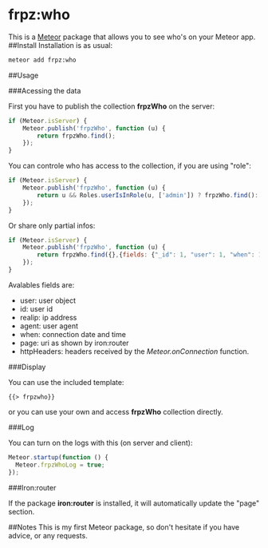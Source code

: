 frpz:who
========

This is a [Meteor](http://meteor.com) package that allows you to see who's on your Meteor app.
##Install
Installation is as usual:
```sh
meteor add frpz:who
```

##Usage

###Acessing the data

First you have to publish the collection **frpzWho** on the server:
```javascript
if (Meteor.isServer) {
	Meteor.publish('frpzWho', function (u) {
		return frpzWho.find();
	});
}
```

You can controle who has access to the collection, if you are using "role":

```javascript
if (Meteor.isServer) {
	Meteor.publish('frpzWho', function (u) {
		return u && Roles.userIsInRole(u, ['admin']) ? frpzWho.find(): false;
	});
}
```

Or share only partial infos:
```javascript
if (Meteor.isServer) {
	Meteor.publish('frpzWho', function (u) {
		return frpzWho.find({},{fields: {"_id": 1, "user": 1, "when": 1, "httpHeaders": 1, "agent": 1}});
	});
}
```
Avalables fields are:
- user: user object
- id: user id
- realip: ip address
- agent: user agent
- when: connection date and time
- page: uri as shown by iron:router
- httpHeaders: headers received by the *Meteor.onConnection* function.

###Display

You can use the included template:
```
{{> frpzwho}}
```

or you can use your own and access **frpzWho** collection directly.

###Log

You can turn on the logs with this (on server and client):
```javascript
Meteor.startup(function () {
  Meteor.frpzWhoLog = true;
});
```

###Iron:router

If the package **iron:router** is installed, it will automatically update the "page" section.

##Notes
This is my first Meteor package, so don't hesitate if you have advice, or any requests.

